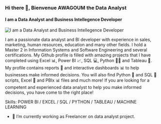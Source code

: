### Hi there 👋, Bienvenue AWAGOUM the Data Analyst
#### I am a Data Analyst and Business Intellegence Developer
![I am a Data Analyst and Business Intellegence Developer](https://media.licdn.com/dms/image/D4E16AQEqXAUtATCKlw/profile-displaybackgroundimage-shrink_350_1400/0/1678577631514?e=1685577600&v=beta&t=plFnQwcX_k5UtdoTXVzohZYRk61Hsi-J6lzkdkaKZ3Q)

I am a passionate data analyst and BI developer with experience in sales, marketing, human resources, education and many other fields. I hold a Master 2 in Information Systems and Software Engineering and several certifications. My Github profile is filled with amazing projects that I have completed using Excel 📊, Power BI 📈, SQL 💻, Python 🧑‍💻 and Tableau 🚀. My profile contains reports 📑 and interactive dashboards 📊 to help businesses make informed decisions. You will also find Python 🐍 and SQL 💾 scripts, Excel 📑 and PBIx 📊 files and much more! If you are looking for a competent and experienced data analyst to help you make informed decisions, you have come to the right place!

Skills: POWER BI / EXCEL / SQL / PYTHON / TABLEAU / MACHINE LEARNING 

- 🔭 I’m currently working as Freelancer on data analyst project. 




